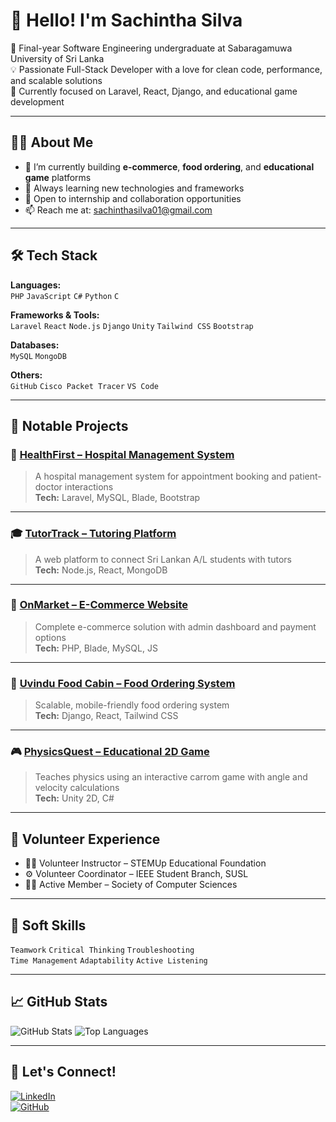 # 👋 Hello! I'm Sachintha Silva

🚀 Final-year Software Engineering undergraduate at Sabaragamuwa University of Sri Lanka  
💡 Passionate Full-Stack Developer with a love for clean code, performance, and scalable solutions  
🎯 Currently focused on Laravel, React, Django, and educational game development

---

## 🧑‍💻 About Me

- 🔭 I’m currently building **e-commerce**, **food ordering**, and **educational game** platforms  
- 🌱 Always learning new technologies and frameworks  
- 🤝 Open to internship and collaboration opportunities  
- 📫 Reach me at: [sachinthasilva01@gmail.com](mailto:sachinthasilva01@gmail.com)

---

## 🛠️ Tech Stack

**Languages:**  
`PHP` `JavaScript` `C#` `Python` `C`

**Frameworks & Tools:**  
`Laravel` `React` `Node.js` `Django` `Unity` `Tailwind CSS` `Bootstrap`

**Databases:**  
`MySQL` `MongoDB`

**Others:**  
`GitHub` `Cisco Packet Tracer` `VS Code`

---

## 🔨 Notable Projects

### 🏥 [HealthFirst – Hospital Management System](https://github.com/Roshan-Silva/HealthFirst)
> A hospital management system for appointment booking and patient-doctor interactions  
**Tech:** Laravel, MySQL, Blade, Bootstrap

---

### 🎓 [TutorTrack – Tutoring Platform](https://github.com/Roshan-Silva/TutorTrackComplete)
> A web platform to connect Sri Lankan A/L students with tutors  
**Tech:** Node.js, React, MongoDB

---

### 🛒 [OnMarket – E-Commerce Website](https://github.com/Roshan-Silva/On-Market)
> Complete e-commerce solution with admin dashboard and payment options  
**Tech:** PHP, Blade, MySQL, JS

---

### 🍱 [Uvindu Food Cabin – Food Ordering System](https://github.com/Roshan-Silva/Uvindu-Food-Ordering-System)
> Scalable, mobile-friendly food ordering system  
**Tech:** Django, React, Tailwind CSS

---

### 🎮 [PhysicsQuest – Educational 2D Game](https://github.com/Roshan-Silva/Carrom_2D)
> Teaches physics using an interactive carrom game with angle and velocity calculations  
**Tech:** Unity 2D, C#

---

## 🌱 Volunteer Experience

- 👨‍🏫 Volunteer Instructor – STEMUp Educational Foundation  
- ⚙️ Volunteer Coordinator – IEEE Student Branch, SUSL  
- 👨‍💻 Active Member – Society of Computer Sciences

---

## 💬 Soft Skills

`Teamwork` `Critical Thinking` `Troubleshooting`  
`Time Management` `Adaptability` `Active Listening`

---

## 📈 GitHub Stats

![GitHub Stats](https://github-readme-stats.vercel.app/api?username=Roshan-Silva&show_icons=true&theme=radical)
![Top Languages](https://github-readme-stats.vercel.app/api/top-langs/?username=Roshan-Silva&layout=compact&theme=radical)

---

## 🔗 Let's Connect!

[![LinkedIn](https://img.shields.io/badge/LinkedIn-blue?style=flat&logo=linkedin)](https://www.linkedin.com/in/sachintha-silva-93224032b/)  
[![GitHub](https://img.shields.io/badge/GitHub-black?style=flat&logo=github)](https://github.com/Roshan-Silva)


